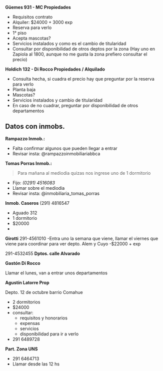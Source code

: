 **Güemes 931 - MC Propiedades**
- Requisitos contrato
- Alquiler: $24000 + 3000 exp
- Reserva para verlo
- 1° piso
- Acepta mascotas?
- Servicios instalados y como es el cambio de titularidad
- Consultar por disponibilidad de otros deptos por la zona (Hay uno en Zapiola al 1800, aunque no me gusta la zona prefiero consultar el precio)


**Holdich 132 - Di Rocco Propiedades / Alquilado**
- Consulta hecha, si cuadra el precio hay que preguntar por la reserva para verlo 
- Planta baja 
- Mascotas?
- Servicios instalados y cambio de titularidad
- En caso de no cuadrar, preguntar por disponibilidad de otros departamentos

## Datos con inmobs. 

**Rampazzo Inmob.:** 
- Falta confirmar algunos que pueden llegar a entrar
- Revisar insta: @rampazzoinmobiliariabbca

**Tomas Porras Inmob.:**

> Para mañana al mediodia quizas nos ingrese uno de 1 dormitorio

- Fijo: *(0291) 4516083*
- Llamar sobre el mediodia
- Revisar insta: @inmobiliaria\_tomas\_porras

**Inmob. Caseros**
(291) 4816547
- Aguado 312 
- 1 dormitorio
- $20000
- 


**Girotti**
291-4561010
-Entra uno la semana que viene, llamar el viernes que viene para coordinar para ver depto. Alem y Cuyo
-$22000 + exp  

291-4532455 **Dptos. calle Alvarado**

**Gastón Di Rocco**

Llamar el lunes, van a entrar unos departamentos

**Agustín Latorre Prop**

Depto. 12 de octubre barrio Comahue
- 2 dormitorios
- $24000
- consultar:
    - requisitos y honorarios
    - expensas
    - servicios
    - disponibilidad para ir a verlo
- 291 6489728

**Part. Zona UNS**
- 291 6464713
- Llamar desde las 12 hs